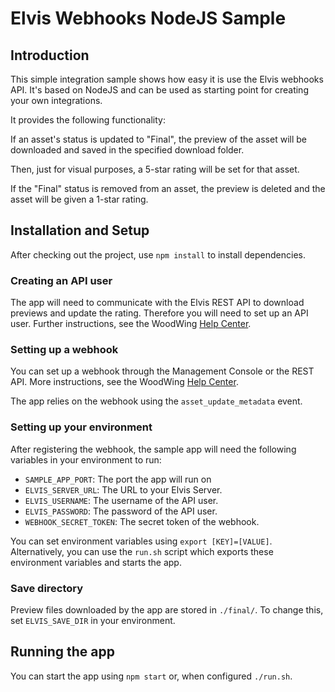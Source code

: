 # Elvis Webhooks NodeJS Sample

## Introduction

This simple integration sample shows how easy it is use the Elvis webhooks API. It's based on NodeJS and can be used as starting point for creating your own integrations. 

It provides the following functionality:

If an asset's status is updated to "Final", the preview of the asset will be downloaded and saved in the specified download folder.

Then, just for visual purposes, a 5-star rating will be set for that asset.

If the "Final" status is removed from an asset, the preview is deleted and the asset will be given a 1-star rating.

## Installation and Setup

After checking out the project, use `npm install` to install dependencies.

### Creating an API user
The app will need to communicate with the Elvis REST API to download previews and update the rating. Therefore you will need to set up an API user. Further instructions, see the WoodWing [Help Center](https://helpcenter.woodwing.com/hc/en-us/articles/205655395).

### Setting up a webhook
You can set up a webhook through the Management Console or the REST API. More instructions, see the WoodWing [Help Center](https://helpcenter.woodwing.com/hc/en-us/articles/115001884346).

The app relies on the webhook using the `asset_update_metadata` event.

### Setting up your environment
After registering the webhook, the sample app will need the following variables in your environment to run:

  - `SAMPLE_APP_PORT`: The port the app will run on
  - `ELVIS_SERVER_URL`: The URL to your Elvis Server.
  - `ELVIS_USERNAME`: The username of the API user.
  - `ELVIS_PASSWORD`: The password of the API user.
  - `WEBHOOK_SECRET_TOKEN`: The secret token of the webhook.

You can set environment variables using `export [KEY]=[VALUE]`. Alternatively, you can use the `run.sh` script which exports these environment variables and starts the app.

### Save directory
Preview files downloaded by the app are stored in `./final/`.
To change this, set `ELVIS_SAVE_DIR` in your environment.

## Running the app
You can start the app using `npm start` or, when configured `./run.sh`.
